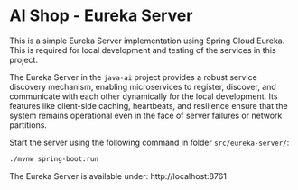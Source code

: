 # AI Shop - Eureka Server

This is a simple Eureka Server implementation using Spring Cloud Eureka. This is required for local development and testing of the services in this project.

The Eureka Server in the `java-ai` project provides a robust service discovery mechanism, enabling microservices to register, discover, and communicate with each other dynamically for the local development. Its features like client-side caching, heartbeats, and resilience ensure that the system remains operational even in the face of server failures or network partitions.

Start the server using the following command in folder `src/eureka-server/`:

```bash
./mvnw spring-boot:run
```

The Eureka Server is available under: http://localhost:8761
